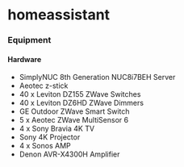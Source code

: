 # homeassistant

### Equipment

#### Hardware

  - SimplyNUC 8th Generation NUC8i7BEH Server
  - Aeotec z-stick
  - 40 x Leviton DZ155 ZWave Switches
  - 40 x Leviton DZ6HD ZWave Dimmers
  - GE Outdoor ZWave Smart Switch
  - 5 x Aeotec ZWave MultiSensor 6
  - 4 x Sony Bravia 4K TV
  - Sony 4K Projector
  - 4 x Sonos AMP
  - Denon AVR-X4300H Amplifier
  
